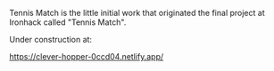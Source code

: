 Tennis Match is the little initial work that originated the final project at Ironhack called "Tennis Match".

Under construction at:

https://clever-hopper-0ccd04.netlify.app/


